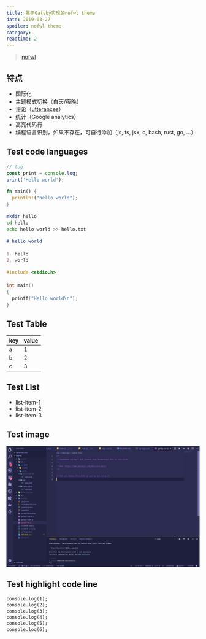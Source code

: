 ```yaml
---
title: 基于Gatsby实现的nofwl theme
date: 2019-03-27
spoiler: nofwl theme
category:
readtime: 2
---
```


> [nofwl](https://github.com/lencx/nofwl)

## 特点

- 国际化
- 主题模式切换（白天/夜晚）
- 评论（[utterances](https://github.com/utterance/utterances)）
- 统计（Google analytics）
- 高亮代码行
- 编程语言识别，如果不存在，可自行添加（js, ts, jsx, c, bash, rust, go, ...）

## Test code languages

```js
// log
const print = console.log;
print('Hello world');
```

```rust
fn main() {
  println!("hello world");
}
```

```bash
mkdir hello
cd hello
echo hello world >> hello.txt
```

```md
# hello world

1. hello
2. world
```

```c
#include <stdio.h>

int main()
{
  printf("Hello world\n");
}
```

## Test Table

| key | value |
| --- | ----- |
| a   | 1     |
| b   | 2     |
| c   | 3     |

## Test List

- list-item-1
- list-item-2
- list-item-3

## Test image

![test](./test.png)

## Test highlight code line

```js{1,3-5}
console.log(1);
console.log(2);
console.log(3);
console.log(4);
console.log(5);
console.log(6);
```